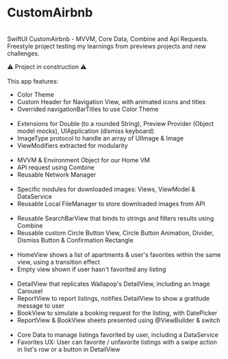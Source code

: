 # CustomAirbnb
<br/>
SwiftUI CustomAirbnb - MVVM, Core Data, Combine and Api Requests. Freestyle project testing my learnings from previews projects and new challenges.

⚠️ Project in construction ⚠️
<br/>
<br/>
This app features: 
<ul>
<li>Color Theme</li>
<li>Custom Header for Navigation View, with animated icons and titles</li>
<li>Overrided navigationBarTitles to use Color Theme</li>
<br/>
<li>Extensions for Double (to a rounded String), Preview Provider (Object model mocks), UIApplication (dismiss keyboard)</li>
<li>ImageType protocol to handle an array of UIImage & Image</li>
<li>ViewModifiers extracted for modularity</li>
<br/>
<li>MVVM & Environment Object for our Home VM</li>
<li>API request using Combine</li>
<li>Reusable Network Manager</li>
<br/>
<li>Specific modules for downloaded images: Views, ViewModel & DataService</li>
<li>Reusable Local FileManager to store downloaded images from API</li>
<br/>
<li>Reusable SearchBarView that binds to strings and filters results using Combine</li>
<li>Reusable custom Circle Button View, Circle Button Animation, Divider, Dismiss Button & Confirmation Rectangle</li>
<br/>
<li>HomeView shows a list of apartments & user's favorites within the same view, using a transition effect</li>
<li>Empty view shown if user hasn't favorited any listing</li>
<br/>
<li>DetailView that replicates Wallapop's DetailView, including an Image Carousel</li>
<li>ReportView to report listings, notifies DetailView to show a gratitude message to user</li>
<li>BookView to simulate a booking request for the listing, with DatePicker</li>
<li>ReportView & BookView sheets presented using @ViewBuilder & switch</li>
<br/>
<li>Core Data to manage listings favorited by user, including a DataService</li>
<li>Favorites UX: User can favorite / unfavorite listings with a swipe action in list's row or a button in DetailView</li>
</br>

